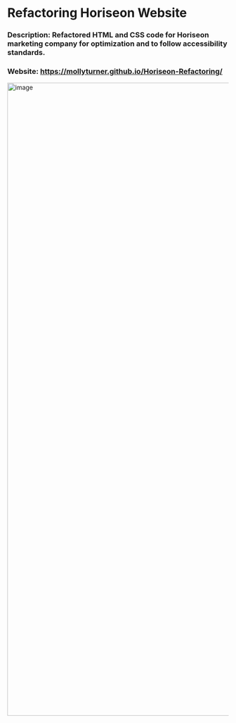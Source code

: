 # Refactoring Horiseon Website

### Description: Refactored HTML and CSS code for Horiseon marketing company for optimization and to follow accessibility standards.

### Website: https://mollyturner.github.io/Horiseon-Refactoring/

<img width="1440" alt="image" src="https://user-images.githubusercontent.com/93564137/204459521-06f61a6e-ec4c-411d-97f2-36f67c24cb5e.png">
